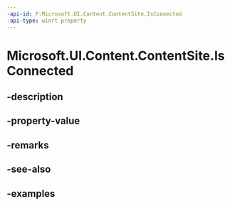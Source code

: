 ```yaml
---
-api-id: P:Microsoft.UI.Content.ContentSite.IsConnected
-api-type: winrt property
---
```


# Microsoft.UI.Content.ContentSite.IsConnected

<!--
public bool IsConnected { get; }
-->


## -description

## -property-value

## -remarks

## -see-also

## -examples


